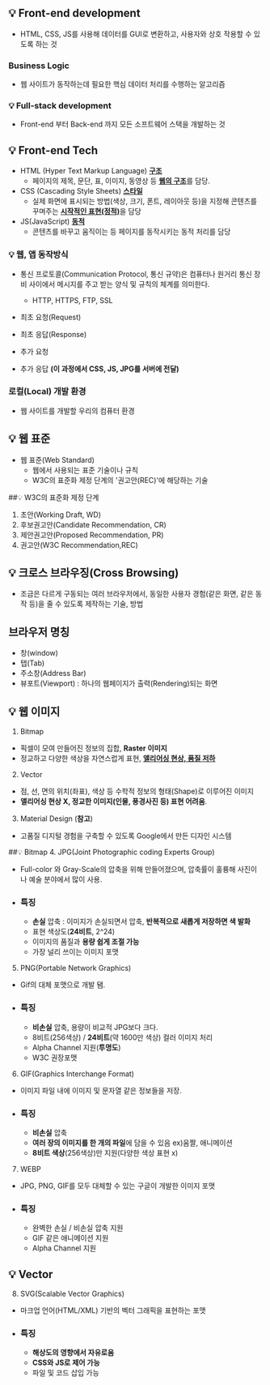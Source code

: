 ## 💡 Front-end development
- HTML, CSS, JS를 사용해 데이터를 GUI로 변환하고, 사용자와 상호 작용할 수 있도록 하는 것

### Business Logic
- 웹 사이트가 동작하는데 필요한 핵심 데이터 처리를 수행하는 알고리즘

### 💡 Full-stack development
- Front-end 부터 Back-end 까지 모든 소프트웨어 스택을 개발하는 것

## 💡 Front-end Tech
- HTML (Hyper Text Markup Language) <U>**구조**</U>
  - 페이지의 제목, 문단, 표, 이미지, 동영상 등 <U>**웹의 구조**</U>를 담당.
- CSS (Cascading Style Sheets) <U>**스타일**</U>
  - 실제 화면에 표시되는 방법(색상, 크기, 폰트, 레이아웃 등)을 지정해 콘텐츠를 꾸며주는 <U>**시작적인 표현(정적)**</U>을 담당
- JS(JavaScript) <U>**동적**</U>
  - 콘텐츠를 바꾸고 움직이는 등 페이지를 동작시키는 동적 처리를 담당

### 💡 웹, 앱 동작방식
- 통신 프로토콜(Communication Protocol, 통신 규약)은 컴퓨터나 원거리 통신 장비 사이에서 메시지를 주고 받는 양식 및 규칙의 체계를 의미한다.
  - HTTP, HTTPS, FTP, SSL

- 최초 요청(Request)
- 최초 응답(Response)
- 추가 요청
- 추가 응답 **(이 과정에서 CSS, JS, JPG를 서버에 전달)**

### 로컬(Local) 개발 환경
- 웹 사이트를 개발할 우리의 컴퓨터 환경

## 💡 웹 표준
- 웹 표준(Web Standard)
  - 웹에서 사용되는 표준 기술이나 규칙
  - W3C의 표준화 제정 단계의 '권고안(REC)'에 해당하는 기술

##💡 W3C의 표준화 제정 단계
1. 초안(Working Draft, WD)
2. 후보권고안(Candidate Recommendation, CR)
3. 제안권고안(Proposed Recommendation, PR)
4. 권고안(W3C Recommendation,REC)

## 💡 크로스 브라우징(Cross Browsing)
- 조금은 다르게 구동되는 여러 브라우저에서, 동일한 사용자 경험(같은 화면, 같은 동작 등)을 줄 수 있도록 제작하는 기술, 방법

## 브라우저 명칭
- 창(window)
- 탭(Tab)
- 주소창(Address Bar)
- 뷰포트(Viewport) : 하나의 웹페이지가 출력(Rendering)되는 화면

## 💡 웹 이미지
1. Bitmap
- 픽셀이 모여 만들어진 정보의 집합, **Raster 이미지**
- 정교하고 다양한 색상을 자연스럽게 표현, <U>**앨리어싱 현상, 품질 저하**</U>
2. Vector
- 점, 선, 면의 위치(좌표), 색상 등 수학적 정보의 형태(Shape)로 이루어진 이미지
- **앨리어싱 현상 X, 정교한 이미지(인물, 풍경사진 등) 표현 어려움**.
3. Material Design (**참고**)
- 고품질 디지털 경험을 구축할 수 있도록 Google에서 만든 디자인 시스템

##💡 Bitmap
4. JPG(Joint Photographic coding Experts Group)
- Full-color 와 Gray-Scale의 압축을 위해 만들어졌으며, 압축률이 훌륭해 사진이나 예술 분야에서 많이 사용.
- ### 특징
  - **손실** 압축 : 이미지가 손실되면서 압축, **반복적으로 새롭게 저장하면 색 발화**
  - 표현 색상도(**24비트**, 2^24)
  - 이미지의 품질과 **용량 쉽게 조절 가능**
  - 가장 널리 쓰이는 이미지 포맷
5. PNG(Portable Network Graphics)
- Gif의 대체 포맷으로 개발 됌.
- ### 특징
  - **비손실** 압축, 용량이 비교적 JPG보다 크다.
  - 8비트(256색상) / **24비트**(약 1600만 색상) 컬러 이미지 처리
  - Alpha Channel 지원(**투명도**)
  - W3C 권장포맷
6. GIF(Graphics Interchange Format)
- 이미지 파일 내에 이미지 및 문자열 같은 정보들을 저장.
- ### 특징
  - **비손실** 압축
  - **여러 장의 이미지를 한 개의 파일**에 담을 수 있음 ex)움짤, 애니메이션
  - **8비트 색상**(256색상)만 지원(다양한 색상 표현 x)
7. WEBP
- JPG, PNG, GIF를 모두 대체할 수 있는 구글이 개발한 이미지 포맷
- ### 특징
  - 완벽한 손실 / 비손실 압축 지원
  - GIF 같은 애니메이션 지원
  - Alpha Channel 지원
## 💡 **Vector** 
8. SVG(Scalable Vector Graphics)
- 마크업 언어(HTML/XML) 기반의 벡터 그래픽을 표현하는 포맷
- ### 특징
  - **해상도의 영향에서 자유로움**
  - **CSS와 JS로 제어 가능**
  - 파일 및 코드 삽입 가능
